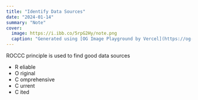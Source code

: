 ```yaml
---
title: "Identify Data Sources"
date: "2024-01-14"
summary: "Note"
cover:
  image: https://i.ibb.co/5rpG2Hy/note.png
  caption: "Generated using [OG Image Playground by Vercel](https://og-playground.vercel.app/)"
---
```


ROCCC principle is used to find good data sources

- R eliable
- O riginal
- C omprehensive
- C urrent
- C ited

